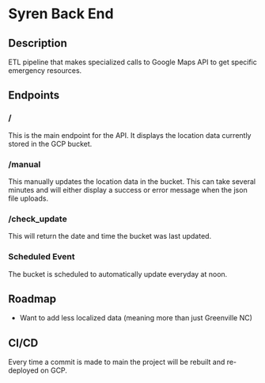 # Syren Back End

## Description
ETL pipeline that makes specialized calls to Google Maps API to get specific emergency resources.

## Endpoints
### /
This is the main endpoint for the API. It displays the location data currently stored in the GCP bucket.

### /manual
This manually updates the location data in the bucket. This can take several minutes and will either display a success or error message when the json file uploads.

### /check_update
This will return the date and time the bucket was last updated.

### Scheduled Event
The bucket is scheduled to automatically update everyday at noon.


## Roadmap
* Want to add less localized data (meaning more than just Greenville NC)

## CI/CD
Every time a commit is made to main the project will be rebuilt and re-deployed on GCP.